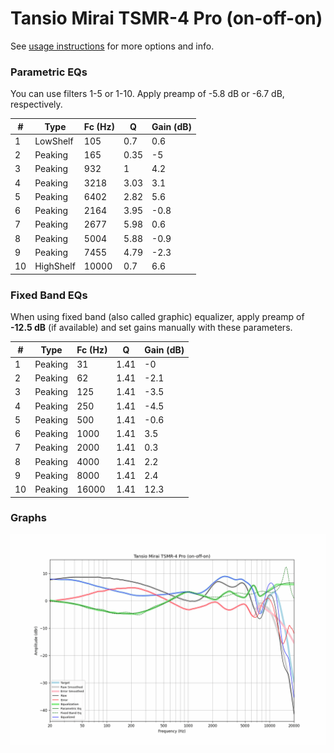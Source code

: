 # Tansio Mirai TSMR-4 Pro (on-off-on)
See [usage instructions](https://github.com/jaakkopasanen/AutoEq#usage) for more options and info.

### Parametric EQs
You can use filters 1-5 or 1-10. Apply preamp of -5.8 dB or -6.7 dB, respectively.

|   # | Type      |   Fc (Hz) |    Q |   Gain (dB) |
|-----|-----------|-----------|------|-------------|
|   1 | LowShelf  |       105 | 0.7  |         0.6 |
|   2 | Peaking   |       165 | 0.35 |        -5   |
|   3 | Peaking   |       932 | 1    |         4.2 |
|   4 | Peaking   |      3218 | 3.03 |         3.1 |
|   5 | Peaking   |      6402 | 2.82 |         5.6 |
|   6 | Peaking   |      2164 | 3.95 |        -0.8 |
|   7 | Peaking   |      2677 | 5.98 |         0.6 |
|   8 | Peaking   |      5004 | 5.88 |        -0.9 |
|   9 | Peaking   |      7455 | 4.79 |        -2.3 |
|  10 | HighShelf |     10000 | 0.7  |         6.6 |

### Fixed Band EQs
When using fixed band (also called graphic) equalizer, apply preamp of **-12.5 dB** (if available) and set gains manually with these parameters.

|   # | Type    |   Fc (Hz) |    Q |   Gain (dB) |
|-----|---------|-----------|------|-------------|
|   1 | Peaking |        31 | 1.41 |        -0   |
|   2 | Peaking |        62 | 1.41 |        -2.1 |
|   3 | Peaking |       125 | 1.41 |        -3.5 |
|   4 | Peaking |       250 | 1.41 |        -4.5 |
|   5 | Peaking |       500 | 1.41 |        -0.6 |
|   6 | Peaking |      1000 | 1.41 |         3.5 |
|   7 | Peaking |      2000 | 1.41 |         0.3 |
|   8 | Peaking |      4000 | 1.41 |         2.2 |
|   9 | Peaking |      8000 | 1.41 |         2.4 |
|  10 | Peaking |     16000 | 1.41 |        12.3 |

### Graphs
![](./Tansio%20Mirai%20TSMR-4%20Pro%20(on-off-on).png)
